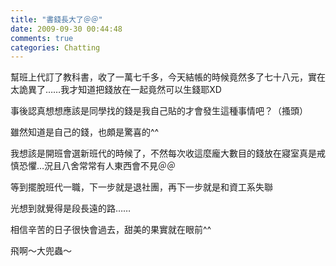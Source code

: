```yaml
---
title: "書錢長大了＠＠"
date: 2009-09-30 00:44:48
comments: true
categories: Chatting
---
```

<p>幫班上代訂了教科書，收了一萬七千多，今天結帳的時候竟然多了七十八元，實在太詭異了&hellip;&hellip;我才知道把錢放在一起竟然可以生錢耶XD</p><p>事後認真想想應該是同學找的錢是我自己貼的才會發生這種事情吧？（搔頭）</p><p>雖然知道是自己的錢，也頗是驚喜的^^</p><p>我想該是開班會選新班代的時候了，不然每次收這麼龐大數目的錢放在寢室真是戒慎恐懼&hellip;況且八舍常常有人東西會不見＠＠</p><p>等到擺脫班代一職，下一步就是退社團，再下一步就是和資工系失聯</p><p>光想到就覺得是段長遠的路&hellip;&hellip;</p><p>相信辛苦的日子很快會過去，甜美的果實就在眼前^^</p><p>飛啊～大兜蟲～</p>

